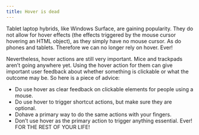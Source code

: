 ```yaml
---
title: Hover is dead
---
```



Tablet laptop hybrids, like Windows Surface, are gaining popularity. They do not allow for hover effects (the effects triggered by the mouse cursor hovering an HTML object), as they simply have no mouse cursor. As do phones and tablets. Therefore we can no longer rely on hover. Ever!

Nevertheless, hover actions are still very important. Mice and trackpads aren’t going anywhere yet. Using the hover action for them can give important user feedback about whether something is clickable or what the outcome may be. So here is a piece of advice:

* Do use hover as clear feedback on clickable elements for people using a mouse.
* Do use hover to trigger shortcut actions, but make sure they are optional.
* Dohave a primary way to do the same actions with your fingers.
* Don’t use hover as the primary action to trigger anything essential. Ever! FOR THE REST OF YOUR LIFE!